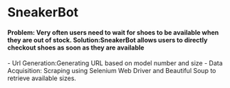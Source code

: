 # SneakerBot
<h4>Problem: Very often users need to wait for shoes to be available when they are out of stock.
Solution:SneakerBot allows users to directly checkout shoes as soon as they are available</h4>
- Url Generation:Generating URL based on model number and size
- Data Acquisition: Scraping using Selenium Web Driver and Beautiful Soup to retrieve available sizes.
